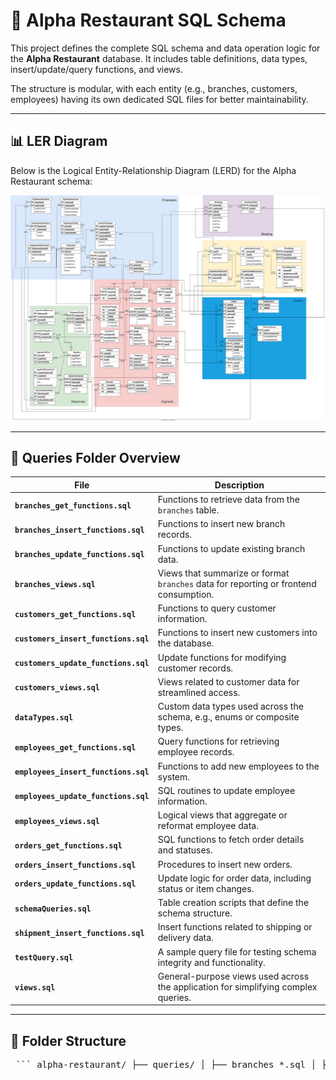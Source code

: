 # 🧾 Alpha Restaurant SQL Schema

This project defines the complete SQL schema and data operation logic for the **Alpha Restaurant** database. It includes table definitions, data types, insert/update/query functions, and views.

The structure is modular, with each entity (e.g., branches, customers, employees) having its own dedicated SQL files for better maintainability.

---

## 📊 LER Diagram

Below is the Logical Entity-Relationship Diagram (LERD) for the Alpha Restaurant schema:

![LER Diagram](SVGs/LERD.svg)

---

## 📁 Queries Folder Overview

| File | Description |
|------|-------------|
| **`branches_get_functions.sql`** | Functions to retrieve data from the `branches` table. |
| **`branches_insert_functions.sql`** | Functions to insert new branch records. |
| **`branches_update_functions.sql`** | Functions to update existing branch data. |
| **`branches_views.sql`** | Views that summarize or format `branches` data for reporting or frontend consumption. |
| **`customers_get_functions.sql`** | Functions to query customer information. |
| **`customers_insert_functions.sql`** | Functions to insert new customers into the database. |
| **`customers_update_functions.sql`** | Update functions for modifying customer records. |
| **`customers_views.sql`** | Views related to customer data for streamlined access. |
| **`dataTypes.sql`** | Custom data types used across the schema, e.g., enums or composite types. |
| **`employees_get_functions.sql`** | Query functions for retrieving employee records. |
| **`employees_insert_functions.sql`** | Functions to add new employees to the system. |
| **`employees_update_functions.sql`** | SQL routines to update employee information. |
| **`employees_views.sql`** | Logical views that aggregate or reformat employee data. |
| **`orders_get_functions.sql`** | SQL functions to fetch order details and statuses. |
| **`orders_insert_functions.sql`** | Procedures to insert new orders. |
| **`orders_update_functions.sql`** | Update logic for order data, including status or item changes. |
| **`schemaQueries.sql`** | Table creation scripts that define the schema structure. |
| **`shipment_insert_functions.sql`** | Insert functions related to shipping or delivery data. |
| **`testQuery.sql`** | A sample query file for testing schema integrity and functionality. |
| **`views.sql`** | General-purpose views used across the application for simplifying complex queries. |

---

## 🧩 Folder Structure

<pre lang="markdown"> ``` alpha-restaurant/ ├── queries/ │ ├── branches_*.sql │ ├── customers_*.sql │ ├── employees_*.sql │ ├── orders_*.sql │ ├── shipment_insert_functions.sql │ ├── schemaQueries.sql │ ├── dataTypes.sql │ └── views.sql ├── SVGs/ │ └── LERD.svg └── README.md ``` </pre>

